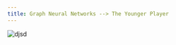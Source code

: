 ```yaml
---
title: Graph Neural Networks --> The Younger Player
---
```


![djsd](https://st2.depositphotos.com/3205185/10028/v/950/depositphotos_100289352-stock-illustration-abstract-geometric-brain-network-connections.jpg)
